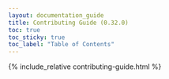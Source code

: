 ```yaml
---
layout: documentation_guide
title: Contributing Guide (0.32.0)
toc: true
toc_sticky: true
toc_label: "Table of Contents"
---
```

{% include_relative contributing-guide.html %}

